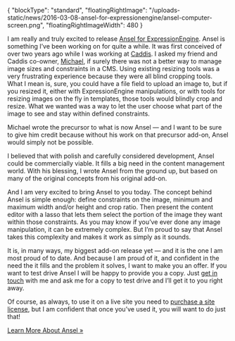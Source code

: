 {
    "blockType": "standard",
    "floatingRightImage": "/uploads-static/news/2016-03-08-ansel-for-expressionengine/ansel-computer-screen.png",
    "floatingRightImageWidth": 480
}

I am really and truly excited to release [Ansel for ExpressionEngine]. Ansel is something I’ve been working on for quite a while. It was first conceived of over two years ago while I was working at [Caddis]. I asked my friend and Caddis co-owner, [Michael], if surely there was not a better way to manage image sizes and constraints in a CMS. Using existing resizing tools was a very frustrating experience because they were all blind cropping tools. What I mean is, sure, you could have a file field to upload an image to, but if you resized it, either with ExpressionEngine manipulations, or with tools for resizing images on the fly in templates, those tools would blindly crop and resize. What we wanted was a way to let the user choose what part of the image to see and stay within defined constraints.

Michael wrote the precursor to what is now Ansel — and I want to be sure to give him credit because without his work on that precursor add-on, Ansel would simply not be possible.

I believed that with polish and carefully considered development, Ansel could be commercially viable. It fills a big need in the content management world. With his blessing, I wrote Ansel from the ground up, but based on many of the original concepts from his original add-on.

And I am very excited to bring Ansel to you today. The concept behind Ansel is simple enough: define constraints on the image, minimum and maximum width and/or height and crop ratio. Then present the content editor with a lasso that lets them select the portion of the image they want within those constraints. As you may know if you’ve ever done any image manipulation, it can be extremely complex. But I’m proud to say that Ansel takes this complexity and makes it work as simply as it sounds.

It is, in many ways, my biggest add-on release yet — and it is the one I am most proud of to date. And because I am proud of it, and confident in the need the it fills and the problem it solves, I want to make you an offer. If you want to test drive Ansel I will be happy to provide you a copy. Just [get in touch] with me and ask me for a copy to test drive and I’ll get it to you right away.

Of course, as always, to use it on a live site you need to [purchase a site license], but I am confident that once you’ve used it, you will want to do just that!

<div class="u--centered">
  <a href="/software/ansel-ee" class="button button--outlined">Learn More About Ansel »</a>
</div>

[Ansel for ExpressionEngine]: /software/ansel-ee
[Caddis]: https://www.caddis.co/
[Michael]: https://www.caddis.co/company#michael-leigeber
[get in touch]: /contact
[purchase a site license]: https://devot-ee.com/add-ons/ansel
